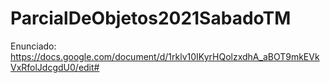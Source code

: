 # ParcialDeObjetos2021SabadoTM
Enunciado: https://docs.google.com/document/d/1rklv10IKyrHQolzxdhA_aBOT9mkEVkVxRfolJdcgdU0/edit# 
